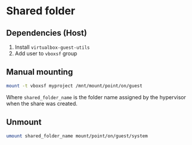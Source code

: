 # Shared folder

## Dependencies (Host)

1. Install `virtualbox-guest-utils`
2. Add user to `vboxsf` group

## Manual mounting

```sh
mount -t vboxsf myproject /mnt/mount/point/on/guest
```
Where `shared_folder_name` is the folder name assigned by the hypervisor when
the share was created.

## Unmount

```sh
umount shared_folder_name mount/point/on/guest/system
```
